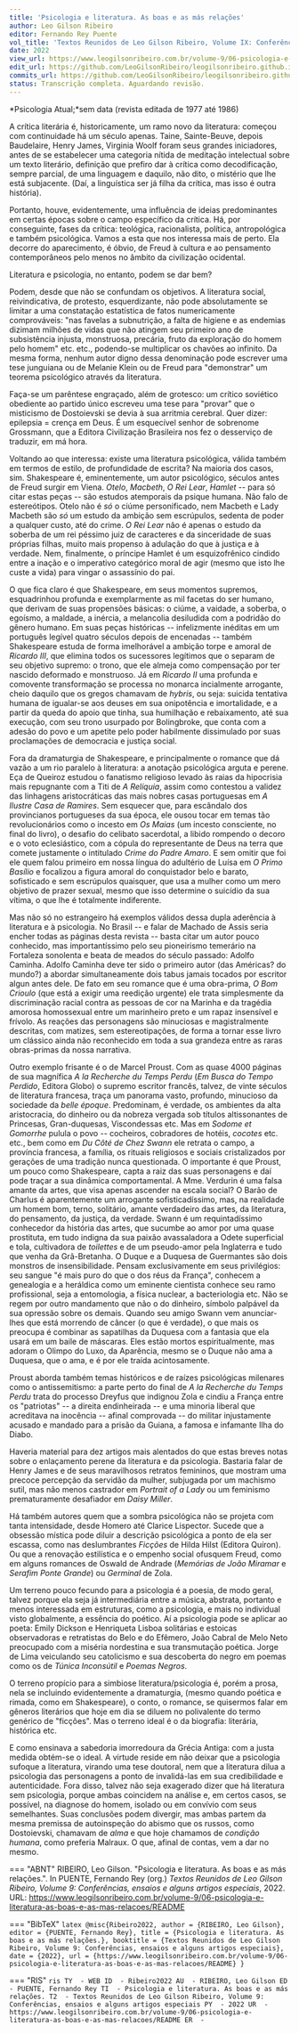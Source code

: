 ```yaml
---
title: 'Psicologia e literatura. As boas e as más relações'
author: Leo Gilson Ribeiro
editor: Fernando Rey Puente
vol_title: 'Textos Reunidos de Leo Gilson Ribeiro, Volume IX: Conferências, ensaios e alguns artigos especiais'
date: 2022
view_url: https://www.leogilsonribeiro.com.br/volume-9/06-psicologia-e-literatura-as-boas-e-as-mas-relacoes/README
edit_url: https://github.com/LeoGilsonRibeiro/leogilsonribeiro.github.io/edit/main//docs/markdown/volume-9/06-psicologia-e-literatura-as-boas-e-as-mas-relacoes/README.md
commits_url: https://github.com/LeoGilsonRibeiro/leogilsonribeiro.github.io/commits/main/docs/markdown/volume-9/06-psicologia-e-literatura-as-boas-e-as-mas-relacoes/README.md
status: Transcrição completa. Aguardando revisão.
---
```


*Psicologia Atual;*sem data (revista editada de 1977 até 1986)

A crítica literária é, historicamente, um ramo novo da literatura: começou com continuidade há um século apenas. Taine, Sainte-Beuve, depois Baudelaire, Henry James, Virginia Woolf foram seus grandes iniciadores, antes de se estabelecer uma categoria nítida de meditação intelectual sobre um texto literário, definição que prefiro dar à crítica como decodificação, sempre parcial, de uma linguagem e daquilo, não dito, o mistério que lhe está subjacente. (Daí, a linguística ser já filha da crítica, mas isso é outra história).

Portanto, houve, evidentemente, uma influência de ideias predominantes em certas épocas sobre o campo específico da crítica. Há, por conseguinte, fases da crítica: teológica, racionalista, política, antropológica e também psicológica. Vamos a esta que nos interessa mais de perto. Ela decorre do aparecimento, é óbvio, de Freud à cultura e ao pensamento contemporâneos pelo menos no âmbito da civilização ocidental.

Literatura e psicologia, no entanto, podem se dar bem?

Podem, desde que não se confundam os objetivos. A literatura social, reivindicativa, de protesto, esquerdizante, não pode absolutamente se limitar a uma constatação estatística de fatos numericamente comprováveis: "nas favelas a subnutrição, a falta de higiene e as endemias dizimam milhões de vidas que não atingem seu primeiro ano de subsistência injusta, monstruosa, precária, fruto da exploração do homem pelo homem" etc. etc., podendo-se multiplicar os chavões ao infinito. Da mesma forma, nenhum autor digno dessa denominação pode escrever uma tese junguiana ou de Melanie Klein ou de Freud para "demonstrar" um teorema psicológico através da literatura.

Faça-se um parêntese engraçado, além de grotesco: um crítico soviético obediente ao partido único escreveu uma tese para "provar" que o misticismo de Dostoievski se devia à sua arritmia cerebral. Quer dizer: epilepsia = crença em Deus. É um esquecível senhor de sobrenome Grossmann, que a Editora Civilização Brasileira nos fez o desserviço de traduzir, em má hora.

Voltando ao que interessa: existe uma literatura psicológica, válida também em termos de estilo, de profundidade de escrita? Na maioria dos casos, sim. Shakespeare é, eminentemente, um autor psicológico, séculos antes de Freud surgir em Viena. *Otelo*, *Macbeth*, *O Rei Lear*, *Hamlet* -- para só citar estas peças -- são estudos atemporais da psique humana. Não falo de estereótipos. Otelo não é *só* o ciúme personificado, nem Macbeth e Lady Macbeth são *só* um estudo da ambição sem escrúpulos, sedenta de poder a qualquer custo, até do crime. *O Rei Lear* não é apenas o estudo da soberba de um rei péssimo juiz de caracteres e da sinceridade de suas próprias filhas, muito mais propenso à adulação do que à justiça e à verdade. Nem, finalmente, o príncipe Hamlet é um esquizofrênico cindido entre a inação e o imperativo categórico moral de agir (mesmo que isto lhe custe a vida) para vingar o assassínio do pai.

O que fica claro é que Shakespeare, em seus momentos supremos, esquadrinhou profunda e exemplarmente as mil facetas do ser humano, que derivam de suas propensões básicas: o ciúme, a vaidade, a soberba, o egoísmo, a maldade, a inércia, a melancolia desiludida com a podridão do gênero humano. Em suas peças históricas -- infelizmente inéditas em um português legível quatro séculos depois de encenadas -- também Shakespeare estuda de forma imelhorável a ambição torpe e amoral de *Ricardo III*, que elimina todos os sucessores legítimos que o separam de seu objetivo supremo: o trono, que ele almeja como compensação por ter nascido deformado e monstruoso. Já em *Ricardo II* uma profunda e comovente transformação se processa no monarca incialmente arrogante, cheio daquilo que os gregos chamavam de *hybris*, ou seja: suicida tentativa humana de igualar-se aos deuses em sua onipotência e imortalidade, e a partir da queda do apoio que tinha, sua humilhação e rebaixamento, até sua execução, com seu trono usurpado por Bolingbroke, que conta com a adesão do povo e um apetite pelo poder habilmente dissimulado por suas proclamações de democracia e justiça social.

Fora da dramaturgia de Shakespeare, e principalmente o romance que dá vazão a um rio paralelo à literatura: a anotação psicológica arguta e perene. Eça de Queiroz estudou o fanatismo religioso levado às raias da hipocrisia mais repugnante com a Titi de *A Relíquia*, assim como contestou a validez das linhagens aristocráticas das mais nobres casas portuguesas em *A Ilustre Casa de Ramires*. Sem esquecer que, para escândalo dos provincianos portugueses da sua época, ele ousou tocar em temas tão revolucionários como o incesto em *Os Maias* (um incesto consciente, no final do livro), o desafio do celibato sacerdotal, a libido rompendo o decoro e o voto eclesiástico, com a cópula do representante de Deus na terra que comete justamente o intitulado *Crime do Padre Amaro*. E sem omitir que foi ele quem falou primeiro em nossa língua do adultério de Luísa em *O Primo Basílio* e focalizou a figura amoral do conquistador belo e barato, sofisticado e sem escrúpulos quaisquer, que usa a mulher como um mero objetivo de prazer sexual, mesmo que isso determine o suicídio da sua vítima, o que lhe é totalmente indiferente.

Mas não só no estrangeiro há exemplos válidos dessa dupla aderência à literatura e à psicologia. No Brasil -- e falar de Machado de Assis seria encher todas as páginas desta revista -- basta citar um autor pouco conhecido, mas importantíssimo pelo seu pioneirismo temerário na Fortaleza sonolenta e beata de meados do século passado: Adolfo Caminha. Adolfo Caminha deve ter sido o primeiro autor (das Américas? do mundo?) a abordar simultaneamente dois tabus jamais tocados por escritor algun antes dele. De fato em seu romance que é uma obra-prima, *O Bom Crioulo* (que está a exigir uma reedição urgente) ele trata simplesmente da discriminação racial contra as pessoas de cor na Marinha e da tragédia amorosa homossexual entre um marinheiro preto e um rapaz insensível e frívolo. As reações das personagens são minuciosas e magistralmente descritas, com matizes, sem estereotipações, de forma a tornar esse livro um clássico ainda não reconhecido em toda a sua grandeza entre as raras obras-primas da nossa narrativa.

Outro exemplo frisante é o de Marcel Proust. Com as quase 4000 páginas de sua magnífica *A la Recherche du Temps Perdu* (*Em Busca do Tempo Perdido*, Editora Globo) o supremo escritor francês, talvez, de vinte séculos de literatura francesa, traça um panorama vasto, profundo, minucioso da sociedade da *belle époque*. Predominam, é verdade, os ambientes da alta aristocracia, do dinheiro ou da nobreza vergada sob títulos altissonantes de Princesas, Gran-duquesas, Viscondessas etc. Mas em *Sodome et Gomorrhe* pulula o povo -- cocheiros, cobradores de hotéis, *cocotes* etc. etc., bem como em *Du Côté de Chez Swann* ele retrata o campo, a província francesa, a família, os rituais religiosos e sociais cristalizados por gerações de uma tradição nunca questionada. O importante é que Proust, um pouco como Shakespeare, capta a raiz das suas personagens e daí pode traçar a sua dinâmica comportamental. A Mme. Verdurin é uma falsa amante da artes, que visa apenas ascender na escala social? O Barão de Charlus é aparentemente um arrogante sofisticadíssimo, mas, na realidade um homem bom, terno, solitário, amante verdadeiro das artes, da literatura, do pensamento, da justiça, da verdade. Swann é um requintadíssimo conhecedor da história das artes, que sucumbe ao amor por uma quase prostituta, em tudo indigna da sua paixão avassaladora a Odete superficial e tola, cultivadora de *toilettes* e de um pseudo-amor pela Inglaterra e tudo que venha da Grã-Bretanha. O Duque e a Duquesa de Guermantes são dois monstros de insensibilidade. Pensam exclusivamente em seus privilégios: seu sangue "é mais puro do que o dos réus da França", conhecem a genealogia e a heráldica como um eminente cientista conhece seu ramo profissional, seja a entomologia, a física nuclear, a bacteriologia etc. Não se regem por outro mandamento que não o do dinheiro, símbolo palpável da sua opressão sobre os demais. Quando seu amigo Swann vem anunciar-lhes que está morrendo de câncer (o que é verdade), o que mais os preocupa é combinar as sapatilhas da Duquesa com a fantasia que ela usará em um baile de máscaras. Eles estão mortos espiritualmente, mas adoram o Olimpo do Luxo, da Aparência, mesmo se o Duque não ama a Duquesa, que o ama, e é por ele traída acintosamente.

Proust aborda também temas históricos e de raízes psicológicas milenares como o antissemitismo: a parte perto do final de *A la Recherche du Temps Perdu* trata do processo Dreyfus que indignou Zola e cindiu a França entre os "patriotas" -- a direita endinheirada -- e uma minoria liberal que acreditava na inocência -- afinal comprovada -- do militar injustamente acusado e mandado para a prisão da Guiana, a famosa e infamante Ilha do Diabo.

Haveria material para dez artigos mais alentados do que estas breves notas sobre o enlaçamento perene da literatura e da psicologia. Bastaria falar de Henry James e de seus maravilhosos retratos femininos, que mostram uma precoce percepção da servidão da mulher, subjugada por um machismo sutil, mas não menos castrador em *Portrait of a Lady* ou um feminismo prematuramente desafiador em *Daisy Miller*.

Há também autores quem que a sombra psicológica não se projeta com tanta intensidade, desde Homero até Clarice Lispector. Sucede que a obsessão mística pode diluir a descrição psicológica a ponto de ela ser escassa, como nas deslumbrantes *Ficções* de Hilda Hilst (Editora Quíron). Ou que a renovação estilística e o empenho social ofusquem Freud, como em alguns romances de Oswald de Andrade (*Memórias de João Miramar* e *Serafim Ponte Grande*) ou *Germinal* de Zola.

Um terreno pouco fecundo para a psicologia é a poesia, de modo geral, talvez porque ela seja já intermediária entre a música, abstrata, portanto e menos interessada em estruturas, como a psicologia, e mais no individual visto globalmente, a essência do poético. Aí a psicologia pode se aplicar ao poeta: Emily Dickson e Henriqueta Lisboa solitárias e estoicas observadoras e retratistas do Belo e do Efêmero, João Cabral de Melo Neto preocupado com a miséria nordestina e sua transmutação poética. Jorge de Lima veiculando seu catolicismo e sua descoberta do negro em poemas como os de *Túnica Inconsútil* e *Poemas Negros*.

O terreno propício para a simbiose literatura/psicologia é, porém a prosa, nela se incluindo evidentemente a dramaturgia, (mesmo quando poética e rimada, como em Shakespeare), o conto, o romance, se quisermos falar em gêneros literários que hoje em dia se diluem no polivalente do termo genérico de "ficções". Mas o terreno ideal é o da biografia: literária, histórica etc.

E como ensinava a sabedoria imorredoura da Grécia Antiga: com a justa medida obtém-se o ideal. A virtude reside em não deixar que a psicologia sufoque a literatura, virando uma tese doutoral, nem que a literatura dilua a psicologia das personagens a ponto de invalidá-las em sua credibilidade e autenticidade. Fora disso, talvez não seja exagerado dizer que há literatura sem psicologia, porque ambas coincidem na análise e, em certos casos, se possível, na diagnose do homem, isolado ou em convívio com seus semelhantes. Suas conclusões podem divergir, mas ambas partem da mesma premissa de autoinspeção do abismo que os russos, como Dostoievski, chamavam de *alma* e que hoje chamamos de *condição humana*, como preferia Malraux. O que, afinal de contas, vem a dar no mesmo.


=== "ABNT"
    RIBEIRO, Leo Gilson. "Psicologia e literatura. As boas e as más relações.". In PUENTE, Fernando Rey (org.) <em>Textos Reunidos de Leo Gilson Ribeiro, Volume 9: Conferências, ensaios e alguns artigos especiais</em>, 2022. URL: <a href="stable_url">https://www.leogilsonribeiro.com.br/volume-9/06-psicologia-e-literatura-as-boas-e-as-mas-relacoes/README</a>

=== "BibTeX"
    ```latex
    @misc{Ribeiro2022,
    author = {RIBEIRO, Leo Gilson},
    editor = {PUENTE, Fernando Rey},
    title = {Psicologia e literatura. As boas e as más relações.},
    booktitle = {Textos Reunidos de Leo Gilson Ribeiro, Volume 9: Conferências, ensaios e alguns artigos especiais},
    date = {2022},
    url = {https://www.leogilsonribeiro.com.br/volume-9/06-psicologia-e-literatura-as-boas-e-as-mas-relacoes/README}
    }
    ```

=== "RIS"
    ```ris
    TY  - WEB
    ID  - Ribeiro2022
    AU  - RIBEIRO, Leo Gilson
    ED  - PUENTE, Fernando Rey
    TI  - Psicologia e literatura. As boas e as más relações.
    T2  - Textos Reunidos de Leo Gilson Ribeiro, Volume 9: Conferências, ensaios e alguns artigos especiais
    PY  - 2022
    UR  - https://www.leogilsonribeiro.com.br/volume-9/06-psicologia-e-literatura-as-boas-e-as-mas-relacoes/README
    ER  - 
    ```
